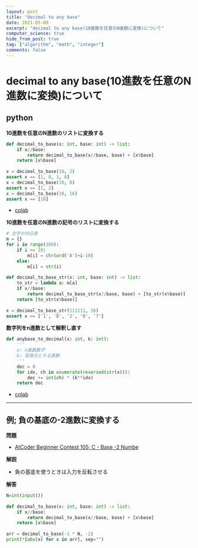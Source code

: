 ```yaml
---
layout: post
title: "decimal to any base"
date: 2021-05-09
excerpt: "decimal to any base(10進数を任意のN進数に変換)について"
computer_science: true
hide_from_post: true
tag: ["algorithm", "math", "integer"]
comments: false
---
```


# decimal to any base(10進数を任意のN進数に変換)について

## python

**10進数を任意のN進数のリストに変換する**  

```python
def decimal_to_base(x: int, base: int) -> list:
    if x//base:
        return decimal_to_base(x//base, base) + [x%base]
    return [x%base]
 
x = decimal_to_base(10, 2)
assert x == [1, 0, 1, 0]
x = decimal_to_base(10, 8)
assert x == [1, 2]
x = decimal_to_base(10, 16)
assert x == [10]
```
 - [colab](https://colab.research.google.com/drive/1tWmirKG0H-eb6ZgM2fZRvXj_bKz6fSuT?usp=sharing)

  
**10進数を任意のN進数の記号のリストに変換する**

```python
# 文字の対応表
m = {}
for i in range(100):
    if i >= 10:
        m[i] = chr(ord('A')+i-10)
    else:
        m[i] = str(i)
        
def decimal_to_base_str(x: int, base: int) -> list:
    to_str = lambda a: m[a]
    if x//base:
        return decimal_to_base_str(x//base, base) + [to_str(x%base)]
    return [to_str(x%base)]
 
x = decimal_to_base_str(111111, 16)
assert x == ['1', 'B', '2', '0', '7']
```

**数字列をn進数として解釈し直す**  

```python
def anybase_to_decimal(x: int, k: int):
    '''
    x: n進数数字
    k: 変換元とする進数
    '''
    dec = 0
    for idx, ch in enumerate(reversed(str(x))):
        dec += int(ch) * (k**idx)
    return dec
```
 - [colab](https://colab.research.google.com/drive/1TNH7bTL1HRAF9_lgfOe1N0nAwDx1PQBX?usp=sharing)
  

--- 

## 例; 負の基底の-2進数に変換する

**問題**  
 - [AtCoder Beginner Contest 105; C - Base -2 Numbe](https://atcoder.jp/contests/abc105/tasks/abc105_c)

**解説**  
 - 負の基底を使うときは入力を反転させる

**解答**  

```python
N=int(input())
 
def decimal_to_base(x: int, base: int) -> list:
    if x//base:
        return decimal_to_base(x//base, base) + [x%base]
    return [x%base]
 
arr = decimal_to_base(-1 * N, -2)
print(*[abs(x) for x in arr], sep="")
```
